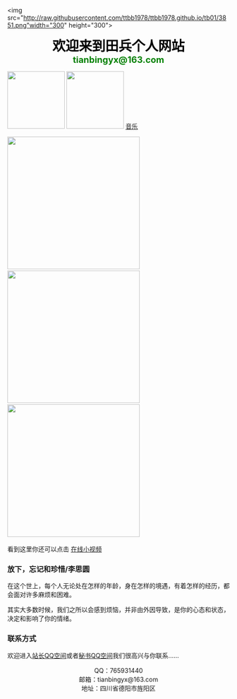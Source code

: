 <img src="http://raw.githubusercontent.com/ttbb1978/ttbb1978.github.io/tb01/3851.png"width="300" height="300"> 

<CENTER><FONT color=black style="FILTER: blur(add=1,direction=40,strength=10); FONT-SIZE: 30px; FONT-WEIGHT: bolder; POSITION: relative; WIDTH: 500px">欢迎来到田兵个人网站</FONT></CENTER>

<CENTER><FONT color=Green style="FILTER: blur(add=1,direction=40,strength=10); FONT-SIZE: 20px; FONT-WEIGHT: bolder; POSITION: relative; WIDTH: 500px">tianbingyx@163.com</FONT></CENTER>

<img src="https://6109666.s21i.faiusr.com/2/ABUIABACGAAgmuixqwUolZuDhAYwggE4ggE.jpg.webp" width="130" height="130">     <img src="http://q1.qlogo.cn/g?b=qq&nk=2358429597&s=640" width="130" height="130">      <a href="javascript:location.reload();">音乐</a>

<img src="https://api.66mz8.com/api/rand.portrait.php?type=女" width="300" height="300"> <img src="https://api.66mz8.com/api/rand.portrait.php?type=男" width="300" height="300">  <img src="https://api.66mz8.com/api/rand.portrait.php?type=动漫" width="300" height="300">

看到这里你还可以点击  [在线小视频](https://www.lefu.men/dy)

### 放下，忘记和珍惜/李思圆
    
 在这个世上，每个人无论处在怎样的年龄，身在怎样的境遇，有着怎样的经历，都会面对许多麻烦和困难。
   
 其实大多数时候，我们之所以会感到烦恼，并非由外因导致，是你的心态和状态，决定和影响了你的情绪。

### 联系方式

 欢迎进入[站长QQ空间](https://user.qzone.qq.com/765931440)或者[秘书QQ空间](https://user.qzone.qq.com/2358429597)我们很高兴与你联系......

 <center>QQ：765931440</center>
 
 <center>邮箱：tianbingyx@163.com</center>
 
 <center>地址：四川省德阳市旌阳区</center>
 
<audio autoplay="autoplay">
<source src="https://api.uomg.com/api/rand.music?sort=热歌榜" type="audio/mpeg">
</audio>
